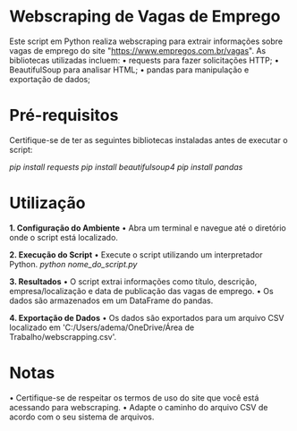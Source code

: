 # Webscraping de Vagas de Emprego # 

Este script em Python realiza webscraping para extrair informações sobre vagas de emprego do site "https://www.empregos.com.br/vagas". As bibliotecas utilizadas incluem:
• requests para fazer solicitações HTTP;
• BeautifulSoup para analisar HTML;
• pandas para manipulação e exportação de dados;

# Pré-requisitos #

Certifique-se de ter as seguintes bibliotecas instaladas antes de executar o script:

_pip install requests
pip install beautifulsoup4
pip install pandas_

# Utilização #

**1. Configuração do Ambiente**
• Abra um terminal e navegue até o diretório onde o script está localizado.

**2. Execução do Script**
• Execute o script utilizando um interpretador Python.
_python nome_do_script.py_

**3. Resultados**
• O script extrai informações como título, descrição, empresa/localização e data de publicação das vagas de emprego.
• Os dados são armazenados em um DataFrame do pandas.

**4. Exportação de Dados**
• Os dados são exportados para um arquivo CSV localizado em 'C:/Users/adema/OneDrive/Área de Trabalho/webscrapping.csv'.

# Notas #
• Certifique-se de respeitar os termos de uso do site que você está acessando para webscraping.
• Adapte o caminho do arquivo CSV de acordo com o seu sistema de arquivos.



